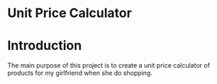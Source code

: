 # Unit Price Calculator
# Introduction

The main purpose of this project is to create a unit price calculator of products for my girlfriend when she do shopping.
